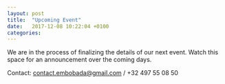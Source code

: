 ```yaml
---
layout: post
title:  "Upcoming Event"
date:   2017-12-08 10:22:04 +0100
categories: 
---
```

We are in the process of finalizing the details of our next event. Watch this space for an announcement over the coming days.

Contact: contact.embobada@gmail.com / +32 497 55 08 50

[jekyll-docs]: https://jekyllrb.com/docs/home
[jekyll-gh]:   https://github.com/jekyll/jekyll
[jekyll-talk]: https://talk.jekyllrb.com/
